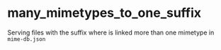 # many_mimetypes_to_one_suffix
Serving files with the suffix where is linked more than one mimetype in `mime-db.json`
